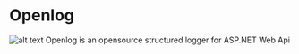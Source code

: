 # Openlog
![alt text](https://github.com/salimalamdeveloper/Openlog/blob/main/blob/image.png?raw=true)
Openlog is an opensource structured logger for ASP.NET Web Api
